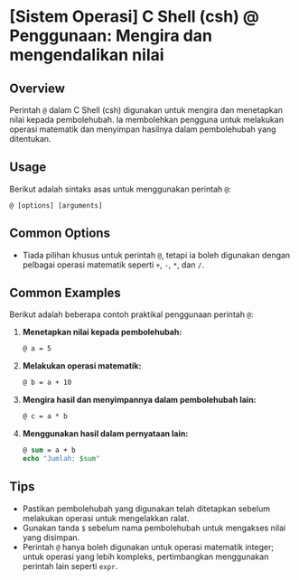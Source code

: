 # [Sistem Operasi] C Shell (csh) @ Penggunaan: Mengira dan mengendalikan nilai

## Overview
Perintah `@` dalam C Shell (csh) digunakan untuk mengira dan menetapkan nilai kepada pembolehubah. Ia membolehkan pengguna untuk melakukan operasi matematik dan menyimpan hasilnya dalam pembolehubah yang ditentukan.

## Usage
Berikut adalah sintaks asas untuk menggunakan perintah `@`:

```
@ [options] [arguments]
```

## Common Options
- Tiada pilihan khusus untuk perintah `@`, tetapi ia boleh digunakan dengan pelbagai operasi matematik seperti `+`, `-`, `*`, dan `/`.

## Common Examples
Berikut adalah beberapa contoh praktikal penggunaan perintah `@`:

1. **Menetapkan nilai kepada pembolehubah:**
   ```csh
   @ a = 5
   ```

2. **Melakukan operasi matematik:**
   ```csh
   @ b = a + 10
   ```

3. **Mengira hasil dan menyimpannya dalam pembolehubah lain:**
   ```csh
   @ c = a * b
   ```

4. **Menggunakan hasil dalam pernyataan lain:**
   ```csh
   @ sum = a + b
   echo "Jumlah: $sum"
   ```

## Tips
- Pastikan pembolehubah yang digunakan telah ditetapkan sebelum melakukan operasi untuk mengelakkan ralat.
- Gunakan tanda `$` sebelum nama pembolehubah untuk mengakses nilai yang disimpan.
- Perintah `@` hanya boleh digunakan untuk operasi matematik integer; untuk operasi yang lebih kompleks, pertimbangkan menggunakan perintah lain seperti `expr`.